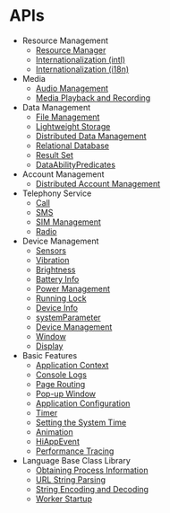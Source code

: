 # APIs

-   Resource Management
    -   [Resource Manager](js-apis-resource-manager.md)
    -   [Internationalization \(intl\) ](js-apis-intl.md)
    -   [Internationalization \(i18n\) ](js-apis-i18n.md)
-   Media
    -   [Audio Management](js-apis-audio.md)
    -   [Media Playback and Recording](js-apis-media.md)
-   Data Management
    -   [File Management](js-apis-fileio.md)
    -   [Lightweight Storage](js-apis-data-storage.md)
    -   [Distributed Data Management](js-apis-distributed-data.md)
    -   [Relational Database](js-apis-data-rdb.md)
    -   [Result Set](js-apis-data-resultset.md)
    -   [DataAbilityPredicates](js-apis-data-ability.md)
-   Account Management
    -   [Distributed Account Management](js-apis-distributed-account.md)
-   Telephony Service
    -   [Call](js-apis-call.md)
    -   [SMS](js-apis-sms.md)
    -   [SIM Management](js-apis-sim.md)
    -   [Radio](js-apis-radio.md)
-   Device Management
    -   [Sensors](js-apis-sensor.md)
    -   [Vibration](js-apis-vibrator.md)
    -   [Brightness](js-apis-brightness.md)
    -   [Battery Info](js-apis-battery-info.md)
    -   [Power Management](js-apis-power.md)
    -   [Running Lock](js-apis-runninglock.md)
    -   [Device Info](js-apis-device-info.md)
    -   [systemParameter](js-apis-system-parameter.md)
    -   [Device Management](js-apis-device-manager.md)
    -   [Window](js-apis-window.md)
    -   [Display](js-apis-display.md)
-   Basic Features
    -   [Application Context](js-apis-basic-features-app-context.md)
    -   [Console Logs](js-apis-basic-features-logs.md)
    -   [Page Routing](js-apis-basic-features-routes.md)
    -   [Pop-up Window](js-apis-basic-features-pop-up.md)
    -   [Application Configuration](js-apis-basic-features-configuration.md)
    -   [Timer](js-apis-basic-features-timer.md)
    -   [Setting the System Time](js-apis-system-time.md)
    -   [Animation](js-apis-basic-features-animator.md)
    -   [HiAppEvent](js-apis-hiappevent.md)
    -   [Performance Tracing](js-apis-bytrace.md)
-   Language Base Class Library
    -   [Obtaining Process Information](js-apis-process.md)
    -   [URL String Parsing](js-apis-url.md)
    -   [String Encoding and Decoding](js-apis-util.md)
    -   [Worker Startup](js-apis-worker.md)

